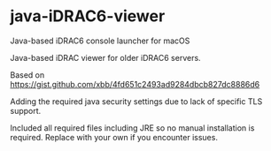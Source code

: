 # java-iDRAC6-viewer
Java-based iDRAC6 console launcher for macOS


Java-based iDRAC viewer for older iDRAC6 servers.

Based on https://gist.github.com/xbb/4fd651c2493ad9284dbcb827dc8886d6

Adding the required java security settings due to lack of specific TLS support.

Included all required files including JRE so no manual installation is required. Replace with your own if you encounter issues.
